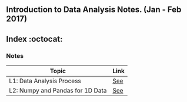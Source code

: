 ## Introduction to Data Analysis Notes. (Jan - Feb 2017)

## Index   :octocat:

### Notes

 Topic | Link  
--|---
L1: Data Analysis Process | [See](l1-data-analysis-process.md)
L2: Numpy and Pandas for 1D Data | [See](l2-numpy-and-pandas-for-1d-data.md)
